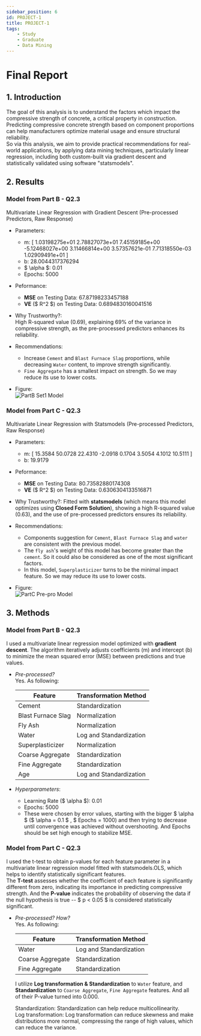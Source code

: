 ```yaml
---
sidebar_position: 6
id: PROJECT-1
title: PROJECT-1
tags:
    - Study
    - Graduate
    - Data Mining
---
```


# Final Report

## 1. Introduction

The goal of this analysis is to understand the factors which impact the compressive strength of concrete, a critical property in construction.  
Predicting compressive concrete strength based on component proportions can help manufacturers optimize material usage and ensure structural reliability.  
So via this analysis, we aim to provide practical recommendations for real-world applications, by applying data mining techniques, particularly linear regression, including both custom-built via gradient descent and statistically validated using software "statsmodels".

## 2. Results

### Model from Part B - Q2.3

Multivariate Linear Regression with Gradient Descent (Pre-processed Predictors, Raw Response)

- Parameters:
    - m: [ 1.03198275e+01 2.78827073e+01 7.45159185e+00 -5.12468027e+00 3.11466814e+00 3.57357621e-01 7.71318550e-03 1.02909491e+01 ]
    - b: 28.0044317376294
    - $ \alpha $: 0.01
    - Epochs: 5000

- Peformance:
    - **MSE** on Testing Data: 67.87198233457188
    - **VE** ($ R^2 $) on Testing Data: 0.6894830160041516

- Why Trustworthy?:  
  High R-squared value (0.69), explaining 69% of the variance in compressive strength, as the pre-processed predictors enhances its reliability.

- Recommendations:
    - Increase `Cement` and `Blast Furnace Slag` proportions, while decreasing `Water` content, to improve strength significantly.
    - `Fine Aggregate` has a smallest impact on strength. So we may reduce its use to lower costs.

- Figure:  
  ![PartB Set1 Model](https://jcqn.oss-cn-beijing.aliyuncs.com/img_blog/514DM/Project1/PartB_multi_testing.png)

### Model from Part C - Q2.3

Multivariate Linear Regression with Statsmodels (Pre-processed Predictors, Raw Response)

- Parameters:
    - m: [ 15.3584 50.0728 22.4310 -2.0918 0.1704 3.5054 4.1012 10.5111 ]
    - b: 19.9179

- Peformance:
    - **MSE** on Testing Data: 80.73582880174308
    - **VE** ($ R^2 $) on Testing Data: 0.6306304133516871

- Why Trustworthy?:
  Fitted with **statsmodels** (which means this model optimizes using **Closed Form Solution**), showing a high R-squared value (0.63), and the use of pre-processed predictors ensures its reliability.

- Recommendations:
    - Components suggestion for `Cement`, `Blast Furnace Slag` and `water` are consistent with the previous model.
    - The `fly ash`'s weight of this model has become greater than the `cement`. So it could also be considered as one of the most significant factors.
    - In this model, `Superplasticizer` turns to be the minimal impact feature. So we may reduce its use to lower costs.

- Figure:  
  ![PartC Pre-pro Model](https://jcqn.oss-cn-beijing.aliyuncs.com/img_blog/514DM/Project1/PartC_testing.png)

## 3. Methods

### Model from Part B - Q2.3

I used a multivariate linear regression model optimized with **gradient descent**. The algorithm iteratively adjusts coefficients (m) and intercept (b) to minimize the mean squared error (MSE) between predictions and true values.

- _Pre-processed?_  
  Yes. As following:

    | **Feature**        | **Transformation Method** |
    | ------------------ | ------------------------- |
    | Cement             | Standardization           |
    | Blast Furnace Slag | Normalization             |
    | Fly Ash            | Normalization             |
    | Water              | Log and Standardization   |
    | Superplasticizer   | Normalization             |
    | Coarse Aggregate   | Standardization           |
    | Fine Aggregate     | Standardization           |
    | Age                | Log and Standardization   |

- _Hyperparameters_:
    - Learning Rate ($ \alpha $): 0.01
    - Epochs: 5000
    - These were chosen by error values, starting with the bigger $ \alpha $ ($ \alpha = 0.1 $ , $ Epochs = 1000) and then trying to decrease until convergence was achieved without overshooting. And Epochs should be set high enough to stabilize MSE.

### Model from Part C - Q2.3

I used the t-test to obtain p-values for each feature parameter in a multivariate linear regression model fitted with statsmodels.OLS, which helps to identify statistically significant features.  
The **T-test** assesses whether the coefficient of each feature is significantly different from zero, indicating its importance in predicting compressive strength. And the **P-value** indicates the probability of observing the data if the null hypothesis is true -- $ p < 0.05 $ is considered statistically significant.

- _Pre-processed? How?_  
  Yes. As following:

    | **Feature**      | **Transformation Method** |
    | ---------------- | ------------------------- |
    | Water            | Log and Standardization   |
    | Coarse Aggregate | Standardization           |
    | Fine Aggregate   | Standardization           |

    I utilize **Log transformation & Standardization** to `Water` feature, and **Standardization** to `Coarse Aggregate`, `Fine Aggregate` features. And all of their P-value turned into 0.000.

    Standardization: Standardization can help reduce multicollinearity.  
    Log transformation: Log transformation can reduce skewness and make distributions more normal, compressing the range of high values, which can reduce the variance.
